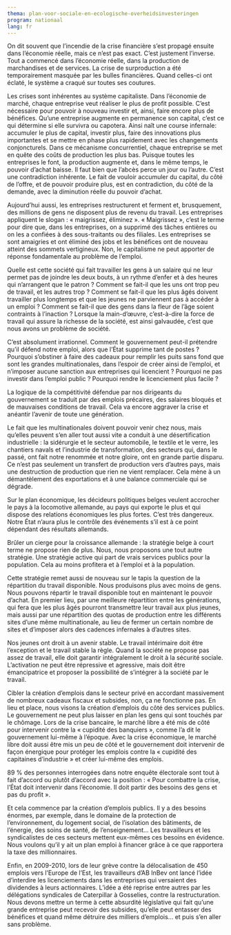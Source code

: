 ```yaml
---
thema: plan-voor-sociale-en-ecologische-overheidsinvesteringen
program: nationaal
lang: fr
---
```

On dit souvent que l’incendie de la crise financière s’est propagé ensuite
dans l’économie réelle, mais ce n’est pas exact. C’est justement l’inverse.
Tout a commencé dans l’économie réelle, dans la production de marchandises et
de services. La crise de surproduction a été temporairement masquée par les
bulles financières. Quand celles-ci ont éclaté, le système a craqué sur toutes
ses coutures.

Les crises sont inhérentes au système capitaliste. Dans l’économie de marché,
chaque entreprise veut réaliser le plus de profit possible. C’est nécessaire
pour pouvoir à nouveau investir et, ainsi, faire encore plus de bénéfices.
Qu’une entreprise augmente en permanence son capital, c’est ce qui détermine
si elle survivra ou capotera. Ainsi naît une course infernale: accumuler le
plus de capital, investir plus, faire des innovations plus importantes et se
mettre en phase plus rapidement avec les changements conjoncturels. Dans ce
mécanisme concurrentiel, chaque entreprise se met en quête des coûts de
production les plus bas. Puisque toutes les entreprises le font, la production
augmente et, dans le même temps, le pouvoir d’achat baisse. Il faut bien que
l’abcès perce un jour ou l’autre. C’est une contradiction inhérente. Le fait
de vouloir accumuler du capital, du côté de l’offre, et de pouvoir produire
plus, est en contradiction, du côté de la demande, avec la diminution réelle
du pouvoir d’achat.

Aujourd’hui aussi, les entreprises restructurent et ferment et, brusquement,
des millions de gens ne disposent plus de revenu du travail. Les entreprises
appliquent le slogan : « maigrissez, éliminez ». « Maigrissez », c’est le
terme pour dire que, dans les entreprises, on a supprimé des tâches entières
ou on les a confiées à des sous-traitants ou des filiales. Les entreprises se
sont amaigries et ont éliminé des jobs et les bénéfices ont de nouveau atteint
des sommets vertigineux. Non, le capitalisme ne peut apporter de réponse
fondamentale au problème de l’emploi.

Quelle est cette société qui fait travailler les gens à un salaire qui ne leur
permet pas de joindre les deux bouts, à un rythme d’enfer et à des heures qui
n’arrangent que le patron ? Comment se fait-il que les uns ont trop peu de
travail, et les autres trop ? Comment se fait-il que les plus âgés doivent
travailler plus longtemps et que les jeunes ne parviennent pas à accéder à un
emploi ? Comment se fait-il que des gens dans la fleur de l’âge soient
contraints à l’inaction ? Lorsque la main-d’œuvre, c’est-à-dire la force de
travail qui assure la richesse de la société, est ainsi galvaudée, c’est que
nous avons un problème de société.

C’est absolument irrationnel. Comment le gouvernement peut-il prétendre qu’il
défend notre emploi, alors que l’État supprime tant de postes ? Pourquoi
s’obstiner à faire des cadeaux pour remplir les puits sans fond que sont les
grandes multinationales, dans l’espoir de créer ainsi de l’emploi, et
n’imposer aucune sanction aux entreprises qui licencient ? Pourquoi ne pas
investir dans l’emploi public ? Pourquoi rendre le licenciement plus facile ?

La logique de la compétitivité défendue par nos dirigeants du gouvernement se
traduit par des emplois précaires, des salaires bloqués et de mauvaises
conditions de travail. Cela va encore aggraver la crise et anéantir l’avenir
de toute une génération.

Le fait que les multinationales doivent pouvoir venir chez nous, mais qu’elles
peuvent s’en aller tout aussi vite a conduit à une désertification
industrielle : la sidérurgie et le secteur automobile, le textile et le verre,
les chantiers navals et l’industrie de transformation, des secteurs qui, dans
le passé, ont fait notre renommée et notre gloire, ont en grande partie
disparu. Ce n’est pas seulement un transfert de production vers d’autres pays,
mais une destruction de production que rien ne vient remplacer. Cela mène à un
démantèlement des exportations et à une balance commerciale qui se dégrade.

Sur le plan économique, les décideurs politiques belges veulent accrocher le
pays à la locomotive allemande, au pays qui exporte le plus et qui dispose des
relations économiques les plus fortes. C’est très dangereux. Notre État n’aura
plus le contrôle des événements s’il est à ce point dépendant des résultats
allemands.

Brûler un cierge pour la croissance allemande : la stratégie belge à court
terme ne propose rien de plus. Nous, nous proposons une tout autre stratégie.
Une stratégie active qui part de vrais services publics pour la population.
Cela au moins profitera et à l’emploi et à la population.

Cette stratégie remet aussi de nouveau sur le tapis la question de la
répartition du travail disponible. Nous produisons plus avec moins de gens.
Nous pouvons répartir le travail disponible tout en maintenant le pouvoir
d’achat. En premier lieu, par une meilleure répartition entre les générations,
qui fera que les plus âgés pourront transmettre leur travail aux plus jeunes,
mais aussi par une répartition des quotas de production entre les différents
sites d’une même multinationale, au lieu de fermer un certain nombre de sites
et d’imposer alors des cadences infernales à d’autres sites.

Nos jeunes ont droit à un avenir stable. Le travail intérimaire doit être
l’exception et le travail stable la règle. Quand la société ne propose pas
assez de travail, elle doit garantir intégralement le droit à la sécurité
sociale. L’activation ne peut être répressive et agressive, mais doit être
émancipatrice et proposer la possibilité de s’intégrer à la société par le
travail.

Cibler la création d’emplois dans le secteur privé en accordant massivement de
nombreux cadeaux fiscaux et subsides, non, ça ne fonctionne pas. En lieu et
place, nous visons la création d’emplois du côté des services publics. Le
gouvernement ne peut plus laisser en plan les gens qui sont touchés par le
chômage. Lors de la crise bancaire, le marché libre a été mis de côté pour
intervenir contre la « cupidité des banquiers », comme l’a dit le gouvernement
lui-même à l’époque. Avec la crise économique, le marché libre doit aussi être
mis un peu de côté et le gouvernement doit intervenir de façon énergique pour
protéger les emplois contre la « cupidité des capitaines d’industrie » et
créer lui-même des emplois.

89 % des personnes interrogées dans notre enquête électorale sont tout à fait
d’accord ou plutôt d’accord avec la position : « Pour combattre la crise,
l’État doit intervenir dans l’économie. Il doit partir des besoins des gens et
pas du profit ».

Et cela commence par la création d’emplois publics. Il y a des besoins
énormes, par exemple, dans le domaine de la protection de l’environnement, du
logement social, de l’isolation des bâtiments, de l’énergie, des soins de
santé, de l’enseignement… Les travailleurs et les syndicalistes de ces
secteurs mettent eux-mêmes ces besoins en évidence. Nous voulons qu’il y ait
un plan emploi à financer grâce à ce que rapportera la taxe des millionnaires.

Enfin, en 2009-2010, lors de leur grève contre la délocalisation de 450
emplois vers l’Europe de l’Est, les travailleurs d’AB InBev ont lancé l’idée
d’interdire les licenciements dans les entreprises qui versaient des
dividendes à leurs actionnaires. L’idée a été reprise entre autres par les
délégations syndicales de Caterpillar à Gosselies, contre la restructuration.
Nous devons mettre un terme à cette absurdité législative qui fait qu’une
grande entreprise peut recevoir des subsides, qu’elle peut entasser des
bénéfices et quand même détruire des milliers d’emplois… et puis s’en aller
sans problème.
